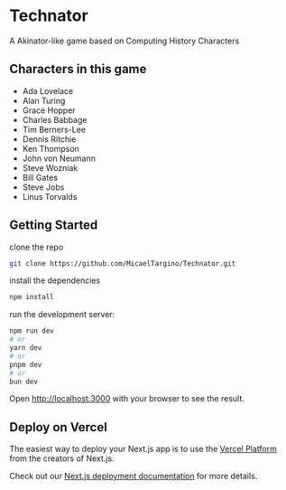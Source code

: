 # Technator 

A Akinator-like game based on Computing History Characters 

## Characters in this game

- Ada Lovelace
- Alan Turing
- Grace Hopper
- Charles Babbage
- Tim Berners-Lee
- Dennis Ritchie
- Ken Thompson
- John von Neumann
- Steve Wozniak
- Bill Gates
- Steve Jobs
- Linus Torvalds

## Getting Started

clone the repo
```bash
git clone https://github.com/MicaelTargino/Technator.git
```

install the dependencies
```bash 
npm install 
```

run the development server:

```bash
npm run dev
# or
yarn dev
# or
pnpm dev
# or
bun dev
```

Open [http://localhost:3000](http://localhost:3000) with your browser to see the result.


## Deploy on Vercel

The easiest way to deploy your Next.js app is to use the [Vercel Platform](https://vercel.com/new?utm_medium=default-template&filter=next.js&utm_source=create-next-app&utm_campaign=create-next-app-readme) from the creators of Next.js.

Check out our [Next.js deployment documentation](https://nextjs.org/docs/deployment) for more details.
